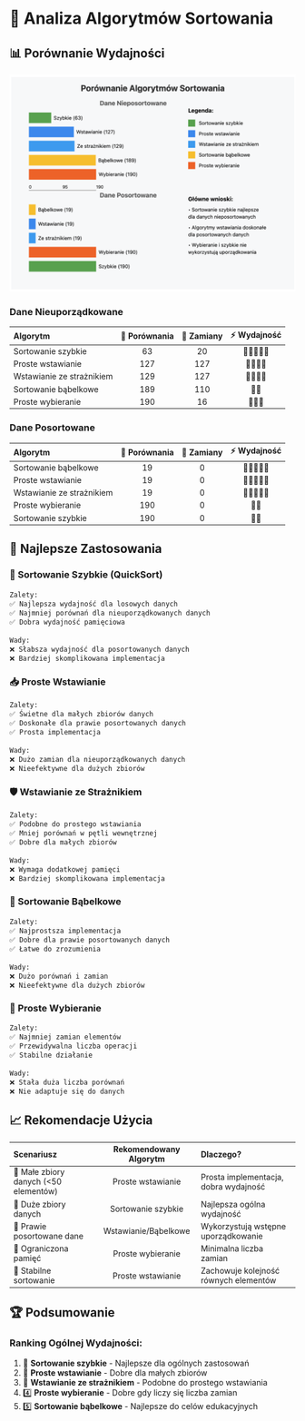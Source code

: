 # 🎯 Analiza Algorytmów Sortowania

## 📊 Porównanie Wydajności
![bubble sort](./assets/results.png)

### Dane Nieuporządkowane

| Algorytm | 🔄 Porównania | 🔀 Zamiany | ⚡ Wydajność |
|:---------|:-------------:|:----------:|:-----------:|
| Sortowanie szybkie | 63 | 20 | 🌟🌟🌟🌟🌟 |
| Proste wstawianie | 127 | 127 | 🌟🌟🌟🌟 |
| Wstawianie ze strażnikiem | 129 | 127 | 🌟🌟🌟🌟 |
| Sortowanie bąbelkowe | 189 | 110 | 🌟🌟 |
| Proste wybieranie | 190 | 16 | 🌟🌟🌟 |

### Dane Posortowane

| Algorytm | 🔄 Porównania | 🔀 Zamiany | ⚡ Wydajność |
|:---------|:-------------:|:----------:|:-----------:|
| Sortowanie bąbelkowe | 19 | 0 | 🌟🌟🌟🌟🌟 |
| Proste wstawianie | 19 | 0 | 🌟🌟🌟🌟🌟 |
| Wstawianie ze strażnikiem | 19 | 0 | 🌟🌟🌟🌟🌟 |
| Proste wybieranie | 190 | 0 | 🌟🌟 |
| Sortowanie szybkie | 190 | 0 | 🌟🌟 |

## 🎯 Najlepsze Zastosowania

### 🚀 Sortowanie Szybkie (QuickSort)
```
Zalety:
✅ Najlepsza wydajność dla losowych danych
✅ Najmniej porównań dla nieuporządkowanych danych
✅ Dobra wydajność pamięciowa

Wady:
❌ Słabsza wydajność dla posortowanych danych
❌ Bardziej skomplikowana implementacja
```

### 📥 Proste Wstawianie
```
Zalety:
✅ Świetne dla małych zbiorów danych
✅ Doskonałe dla prawie posortowanych danych
✅ Prosta implementacja

Wady:
❌ Dużo zamian dla nieuporządkowanych danych
❌ Nieefektywne dla dużych zbiorów
```

### 🛡️ Wstawianie ze Strażnikiem
```
Zalety:
✅ Podobne do prostego wstawiania
✅ Mniej porównań w pętli wewnętrznej
✅ Dobre dla małych zbiorów

Wady:
❌ Wymaga dodatkowej pamięci
❌ Bardziej skomplikowana implementacja
```

### 🔄 Sortowanie Bąbelkowe
```
Zalety:
✅ Najprostsza implementacja
✅ Dobre dla prawie posortowanych danych
✅ Łatwe do zrozumienia

Wady:
❌ Dużo porównań i zamian
❌ Nieefektywne dla dużych zbiorów
```

### 🎯 Proste Wybieranie
```
Zalety:
✅ Najmniej zamian elementów
✅ Przewidywalna liczba operacji
✅ Stabilne działanie

Wady:
❌ Stała duża liczba porównań
❌ Nie adaptuje się do danych
```

## 📈 Rekomendacje Użycia

| Scenariusz | Rekomendowany Algorytm | Dlaczego? |
|:-----------|:----------------------:|:----------|
| 🔸 Małe zbiory danych (<50 elementów) | Proste wstawianie | Prosta implementacja, dobra wydajność |
| 🔸 Duże zbiory danych | Sortowanie szybkie | Najlepsza ogólna wydajność |
| 🔸 Prawie posortowane dane | Wstawianie/Bąbelkowe | Wykorzystują wstępne uporządkowanie |
| 🔸 Ograniczona pamięć | Proste wybieranie | Minimalna liczba zamian |
| 🔸 Stabilne sortowanie | Proste wstawianie | Zachowuje kolejność równych elementów |

## 🏆 Podsumowanie

### Ranking Ogólnej Wydajności:
1. 🥇 **Sortowanie szybkie** - Najlepsze dla ogólnych zastosowań
2. 🥈 **Proste wstawianie** - Dobre dla małych zbiorów
3. 🥉 **Wstawianie ze strażnikiem** - Podobne do prostego wstawiania
4. 4️⃣ **Proste wybieranie** - Dobre gdy liczy się liczba zamian
5. 5️⃣ **Sortowanie bąbelkowe** - Najlepsze do celów edukacyjnych